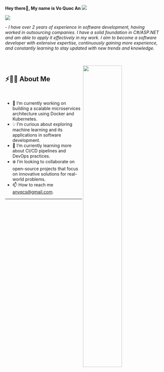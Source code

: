 <b>Hey there👋, My name is Vo Quoc An</b>
<img src="https://user-images.githubusercontent.com/73097560/115834477-dbab4500-a447-11eb-908a-139a6edaec5c.gif">
<br>
<div style="align:left;">
<img src="https://readme-typing-svg.herokuapp.com?font=Architects+Daughter&color=22EBF7&size=25&center=false&lines=hey!+its+Vo+Quoc+An;CSharp+Developer;Full+stack+web+developer...;Software+Enginee;Contact:+anvqcs@gmail.com" />
</div>
 <p>- <i>I have over 2 years of experience in software development, having worked in outsourcing companies. I have a solid foundation in C#/ASP.NET and am able to apply it effectively in my work. I aim to become a software developer with extensive expertise, continuously gaining more experience, and constantly learning to stay updated with new trends and knowledge.
 <br> <br>
 </i></p>
<br>

<img src="https://user-images.githubusercontent.com/89788120/167628634-549d2bdd-609e-4275-85af-1e1974da64ca.gif" width="50%" align="right" />

## ⚡🙋‍♂️ About Me

</br>

- 🔧 I’m currently working on building a scalable microservices architecture using Docker and Kubernetes.
- 💡 I’m curious about exploring machine learning and its applications in software development.
- 📖 I’m currently learning more about CI/CD pipelines and DevOps practices.
- ❄️ I’m looking to collaborate on open-source projects that focus on innovative solutions for real-world problems.
- 📫 How to reach me anvqcs@gmail.com.

<hr>
